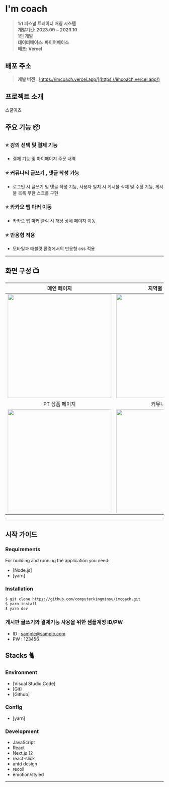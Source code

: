 # I'm coach

> **1:1 퍼스널 트레이너 매칭 시스템** <br/> **개발기간: 2023.09 ~ 2023.10** <br/> **1인 개발** <br/> **데이터베이스: 파이어베이스** <br/> **배포: Vercel**

## 배포 주소

> **개발 버전** : [https://imcoach.vercel.app/](https://imcoach.vercel.app/)

## 프로젝트 소개

스쿨이츠

## 주요 기능 📦

### ⭐️ 강의 선택 및 결제 기능

- 결제 기능 및 마이페이지 주문 내역

### ⭐️ 커뮤니티 글쓰기 , 댓글 작성 가능

- 로그인 시 글쓰기 및 댓글 작성 기능, 사용자 일치 시 게시물 삭제 및 수정 기능, 게시물 목록 무한 스크롤 구현

### ⭐️ 카카오 맵 마커 이동

- 카카오 맵 마커 클릭 시 해당 상세 페이지 이동

### ⭐️ 반응형 적용

- 모바일과 태블릿 환경에서의 반응형 css 적용

---

## 화면 구성 📺

|                       메인 페이지                        |                     지역별 마커 페이지                      |
| :------------------------------------------------------: | :---------------------------------------------------------: |
| <img width="329" src="https://i.ibb.co/W0WYGWw/1.png"/>  | <img width="329" src="https://i.ibb.co/jb26VNx/image.png"/> |
|                      PT 상품 페이지                      |                       커뮤니티 페이지                       |
| <img width="329" src="https://i.ibb.co/VL6JWDF/PT.png"/> | <img width="329" src="https://i.ibb.co/X8MjjfL/image.png"/> |

---

## 시작 가이드

### Requirements

For building and running the application you need:

- [Node.js]
- [yarn]

### Installation

```bash
$ git clone https://github.com/computerkingminsu/imcoach.git
$ yarn install
$ yarn dev
```

### 게시판 글쓰기와 결제기능 사용을 위한 샘플계정 ID/PW

- ID : sample@sample.com
- PW : 123456

## Stacks 🐈

### Environment

- [Visual Studio Code]
- [Git]
- [Github]

### Config

- [yarn]

### Development

- JavaScript
- React
- Next.js 12
- react-slick
- antd design
- recoil
- emotion/styled

---
